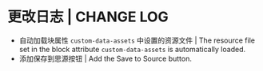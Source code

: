 # 更改日志 | CHANGE LOG

- 自动加载块属性 `custom-data-assets` 中设置的资源文件 | The resource file set in the block attribute `custom-data-assets` is automatically loaded.
- 添加保存到思源按钮 | Add the Save to Source button.
